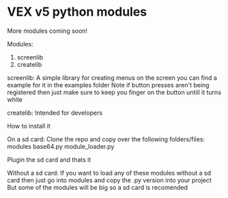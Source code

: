 # VEX v5 python modules

More modules coming soon!


Modules:
  1. screenlib
  2. createlib


screenlib:
  A simple library for creating menus on the screen you can find a example for it in the examples folder
  Note if button presses aren't being registered then just make sure to keep you finger on the button untill it turns white


createlib:
  Intended for developers


How to install it

On a sd card:
  Clone the repo and copy over the following folders/files:
    modules
    base64.py
    module_loader.py
   
   Plugin the sd card and thats it


Without a sd card:
  If you want to load any of these modules without a sd card then just go into modules and copy the .py version into your project
  But some of the modules will be big so a sd card is recomended

